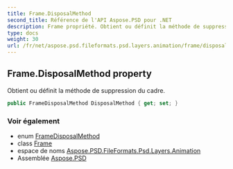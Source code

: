 ```yaml
---
title: Frame.DisposalMethod
second_title: Référence de l'API Aspose.PSD pour .NET
description: Frame propriété. Obtient ou définit la méthode de suppression du cadre.
type: docs
weight: 30
url: /fr/net/aspose.psd.fileformats.psd.layers.animation/frame/disposalmethod/
---
```

## Frame.DisposalMethod property

Obtient ou définit la méthode de suppression du cadre.

```csharp
public FrameDisposalMethod DisposalMethod { get; set; }
```

### Voir également

* enum [FrameDisposalMethod](../../framedisposalmethod/)
* class [Frame](../)
* espace de noms [Aspose.PSD.FileFormats.Psd.Layers.Animation](../../frame/)
* Assemblée [Aspose.PSD](../../../)


